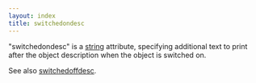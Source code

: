 ```yaml
---
layout: index
title: switchedondesc
---
```


"switchedondesc" is a [string](../types/string.html) attribute, specifying additional text to print after the object description when the object is switched on.

See also [switchedoffdesc](switchedoffdesc.html).

